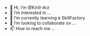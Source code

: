 - 👋 Hi, I’m @Kirill-Arz
- 👀 I’m interested in ...
- 🌱 I’m currently learning в SkillFactory
- 💞️ I’m looking to collaborate on ...
- 📫 How to reach me ...

<!---
Kirill-Arz/Kirill-Arz is a ✨ special ✨ repository because its `README.md` (this file) appears on your GitHub profile.
You can click the Preview link to take a look at your changes.
--->
